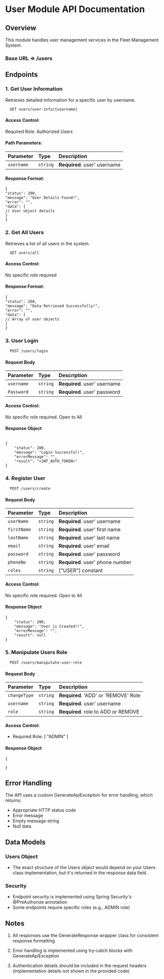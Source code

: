 
# User Module API Documentation


## Overview
This module handles user management services in the Fleet Management System.

### Base URL => /users

## Endpoints

### 1. Get User Information 
Retrieves detailed information for a specific user by username.

```http
  GET users/user-info/{username}
```

#### Access Control: 

Required Role: Authorized Users

#### Path Parameters:

| Parameter | Type     | Description                |
| :-------- | :------- | :------------------------- |
| `username` | `string` | **Required**. user' username |


#### Response Format:

```
{
"status": 200,
"message": "User Details Found!",
"error": "",
"data": {
// User object details
}
}
```

### 2. Get All Users
   Retrieves a list of all users in the system.

```http
  GET users/all
```


#### Access Control:

No specific role required

#### Response Format:

```
{
"status": 200,
"message": "Data Retrieved Successfully!",
"error": "",
"data": [
// Array of user objects
]
}
```


### 3. User Login
```http
  POST /users/login
```

#### Request Body

| Parameter | Type     | Description                |
| :-------- | :------- | :------------------------- |
| `username` | `string` | **Required**. user' username |
| `Password` | `string` | **Required**. user' password |

#### Access Control:

No specific role required. Open to All

#### Response Object

```

{
    "status": 200,
    "message": "Login Successful!",
    "errorMessage": "",
    "result": "<JWT_AUTH_TOKEN>"
}
```


### 4. Register User
```http
  POST /users/create
```

#### Request Body

| Parameter               | Type     | Description                                                                              |
|:------------------------| :------- |:-----------------------------------------------------------------------------------------|
| `userName`              | `string` | **Required**. user' username                                                             |
| `firstName`             | `string` | **Required**. user' first name                                                           |
| `lastName`              | `string` | **Required**. user' last name                                                            |
| `email`                 | `string` | **Required**. user' email                                                                |
| `password`              | `string` | **Required**. user' password                                                             |
| `phoneNo`               | `string` | **Required**. user' phone number                                                         |
| `roles`                 | `string` | ["USER"] constant                                                                        |

#### Access Control:

No specific role required. Open to All


#### Response Object

```
{
    "status": 200,
    "message": "User is Created!!",
    "errorMessage": "",
    "result": null
}
```

### 5. Manipulate Users Role

```http
  POST /users/manipulate-user-role
```
#### Request Body
| Parameter | Type     | Description                          |
| :-------- |:---------|:-------------------------------------|
| `changeType` | `string` | **Required**. 'ADD' or 'REMOVE' Role |
| `username` | `string` | **Required**. user' username         |
| `role` | `string` | **Required**. role to ADD or REMOVE  |

#### Access Control:
- Required Role: [ "ADMIN" ]


#### Response Object

```
{

}
```


## Error Handling
The API uses a custom GenerateApiException for error handling, which returns:
- Appropriate HTTP status code
- Error message
- Empty message string
- Null data

## Data Models

### Users Object
- The exact structure of the Users object would depend on your Users class implementation, but it's returned in the response data field.

### Security
- Endpoint security is implemented using Spring Security's @PreAuthorize annotation
- Some endpoints require specific roles (e.g., ADMIN role)

## Notes
1. All responses use the GenerateResponse wrapper class for consistent response formatting

2. Error handling is implemented using try-catch blocks with GenerateApiException

3. Authentication details should be included in the request headers (implementation details not shown in the provided code)
